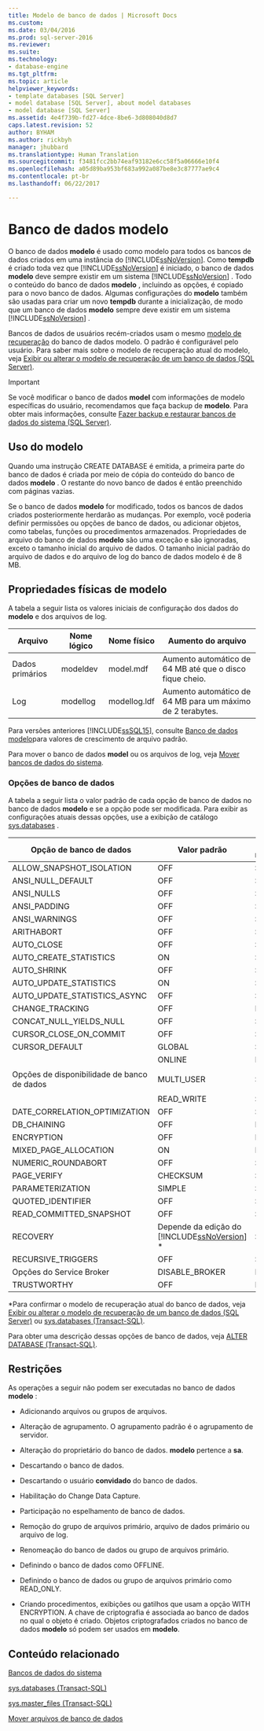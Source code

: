 ```yaml
---
title: Modelo de banco de dados | Microsoft Docs
ms.custom: 
ms.date: 03/04/2016
ms.prod: sql-server-2016
ms.reviewer: 
ms.suite: 
ms.technology:
- database-engine
ms.tgt_pltfrm: 
ms.topic: article
helpviewer_keywords:
- template databases [SQL Server]
- model database [SQL Server], about model databases
- model database [SQL Server]
ms.assetid: 4e4f739b-fd27-4dce-8be6-3d808040d8d7
caps.latest.revision: 52
author: BYHAM
ms.author: rickbyh
manager: jhubbard
ms.translationtype: Human Translation
ms.sourcegitcommit: f3481fcc2bb74eaf93182e6cc58f5a06666e10f4
ms.openlocfilehash: a05d89ba953bf683a992a087be8e3c87777ae9c4
ms.contentlocale: pt-br
ms.lasthandoff: 06/22/2017

---
```

# <a name="model-database"></a>Banco de dados modelo
  O banco de dados **modelo** é usado como modelo para todos os bancos de dados criados em uma instância do [!INCLUDE[ssNoVersion](../../includes/ssnoversion-md.md)]. Como **tempdb** é criado toda vez que [!INCLUDE[ssNoVersion](../../includes/ssnoversion-md.md)] é iniciado, o banco de dados **modelo** deve sempre existir em um sistema [!INCLUDE[ssNoVersion](../../includes/ssnoversion-md.md)] . Todo o conteúdo do banco de dados **modelo** , incluindo as opções, é copiado para o novo banco de dados. Algumas configurações do **modelo** também são usadas para criar um novo **tempdb** durante a inicialização, de modo que um banco de dados **modelo** sempre deve existir em um sistema [!INCLUDE[ssNoVersion](../../includes/ssnoversion-md.md)] .  
  
 Bancos de dados de usuários recém-criados usam o mesmo [modelo de recuperação](../../relational-databases/backup-restore/recovery-models-sql-server.md) do banco de dados modelo. O padrão é configurável pelo usuário. Para saber mais sobre o modelo de recuperação atual do modelo, veja [Exibir ou alterar o modelo de recuperação de um banco de dados &#40;SQL Server&#41;](../../relational-databases/backup-restore/view-or-change-the-recovery-model-of-a-database-sql-server.md).  
  
> [!IMPORTANT]  
>  Se você modificar o banco de dados **model** com informações de modelo específicas do usuário, recomendamos que faça backup de **modelo**. Para obter mais informações, consulte [Fazer backup e restaurar bancos de dados do sistema &#40;SQL Server&#41;](../../relational-databases/backup-restore/back-up-and-restore-of-system-databases-sql-server.md).  
  
## <a name="model-usage"></a>Uso do modelo  
 Quando uma instrução CREATE DATABASE é emitida, a primeira parte do banco de dados é criada por meio de cópia do conteúdo do banco de dados **modelo** . O restante do novo banco de dados é então preenchido com páginas vazias.  
  
 Se o banco de dados **modelo** for modificado, todos os bancos de dados criados posteriormente herdarão as mudanças. Por exemplo, você poderia definir permissões ou opções de banco de dados, ou adicionar objetos, como tabelas, funções ou procedimentos armazenados. Propriedades de arquivo do banco de dados **modelo** são uma exceção e são ignoradas, exceto o tamanho inicial do arquivo de dados. O tamanho inicial padrão do arquivo de dados e do arquivo de log do banco de dados modelo é de 8 MB.  
  
## <a name="physical-properties-of-model"></a>Propriedades físicas de modelo  
 A tabela a seguir lista os valores iniciais de configuração dos dados do **modelo** e dos arquivos de log.  
  
|Arquivo|Nome lógico|Nome físico|Aumento do arquivo|  
|----------|------------------|-------------------|-----------------|  
|Dados primários|modeldev|model.mdf|Aumento automático de 64 MB até que o disco fique cheio.|  
|Log|modellog|modellog.ldf|Aumento automático de 64 MB para um máximo de 2 terabytes.|  
  
 Para versões anteriores [!INCLUDE[ssSQL15](../../includes/sssql15-md.md)], consulte [Banco de dados modelo](https://msdn.microsoft.com/library/ms186388\(v=sql.120\).aspx)para valores de crescimento de arquivo padrão.  
  
 Para mover o banco de dados **model** ou os arquivos de log, veja [Mover bancos de dados do sistema](../../relational-databases/databases/move-system-databases.md).  
  
### <a name="database-options"></a>Opções de banco de dados  
 A tabela a seguir lista o valor padrão de cada opção de banco de dados no banco de dados **modelo** e se a opção pode ser modificada. Para exibir as configurações atuais dessas opções, use a exibição de catálogo [sys.databases](../../relational-databases/system-catalog-views/sys-databases-transact-sql.md) .  
  
|Opção de banco de dados|Valor padrão|Pode ser modificado|  
|---------------------|-------------------|---------------------|  
|ALLOW_SNAPSHOT_ISOLATION|OFF|Sim|  
|ANSI_NULL_DEFAULT|OFF|Sim|  
|ANSI_NULLS|OFF|Sim|  
|ANSI_PADDING|OFF|Sim|  
|ANSI_WARNINGS|OFF|Sim|  
|ARITHABORT|OFF|Sim|  
|AUTO_CLOSE|OFF|Sim|  
|AUTO_CREATE_STATISTICS|ON|Sim|  
|AUTO_SHRINK|OFF|Sim|  
|AUTO_UPDATE_STATISTICS|ON|Sim|  
|AUTO_UPDATE_STATISTICS_ASYNC|OFF|Sim|  
|CHANGE_TRACKING|OFF|Não|  
|CONCAT_NULL_YIELDS_NULL|OFF|Sim|  
|CURSOR_CLOSE_ON_COMMIT|OFF|Sim|  
|CURSOR_DEFAULT|GLOBAL|Sim|  
|Opções de disponibilidade de banco de dados|ONLINE<br /><br /> MULTI_USER<br /><br /> READ_WRITE|Não<br /><br /> Sim<br /><br /> Sim|  
|DATE_CORRELATION_OPTIMIZATION|OFF|Sim|  
|DB_CHAINING|OFF|Não|  
|ENCRYPTION|OFF|Não|  
|MIXED_PAGE_ALLOCATION|ON|Não|  
|NUMERIC_ROUNDABORT|OFF|Sim|  
|PAGE_VERIFY|CHECKSUM|Sim|  
|PARAMETERIZATION|SIMPLE|Sim|  
|QUOTED_IDENTIFIER|OFF|Sim|  
|READ_COMMITTED_SNAPSHOT|OFF|Sim|  
|RECOVERY|Depende da edição do [!INCLUDE[ssNoVersion](../../includes/ssnoversion-md.md)] *|Sim|  
|RECURSIVE_TRIGGERS|OFF|Sim|  
|Opções do Service Broker|DISABLE_BROKER|Não|  
|TRUSTWORTHY|OFF|Não|  
  
 *Para confirmar o modelo de recuperação atual do banco de dados, veja [Exibir ou alterar o modelo de recuperação de um banco de dados &#40;SQL Server&#41;](../../relational-databases/backup-restore/view-or-change-the-recovery-model-of-a-database-sql-server.md) ou [sys.databases &#40;Transact-SQL&#41;](../../relational-databases/system-catalog-views/sys-databases-transact-sql.md).  
  
 Para obter uma descrição dessas opções de banco de dados, veja [ALTER DATABASE &#40;Transact-SQL&#41;](../../t-sql/statements/alter-database-transact-sql.md).  
  
## <a name="restrictions"></a>Restrições  
 As operações a seguir não podem ser executadas no banco de dados **modelo** :  
  
-   Adicionando arquivos ou grupos de arquivos.  
  
-   Alteração de agrupamento. O agrupamento padrão é o agrupamento de servidor.  
  
-   Alteração do proprietário do banco de dados. **modelo** pertence a **sa**.  
  
-   Descartando o banco de dados.  
  
-   Descartando o usuário **convidado** do banco de dados.  
  
-   Habilitação do Change Data Capture.  
  
-   Participação no espelhamento de banco de dados.  
  
-   Remoção do grupo de arquivos primário, arquivo de dados primário ou arquivo de log.  
  
-   Renomeação do banco de dados ou grupo de arquivos primário.  
  
-   Definindo o banco de dados como OFFLINE.  
  
-   Definindo o banco de dados ou grupo de arquivos primário como READ_ONLY.  
  
-   Criando procedimentos, exibições ou gatilhos que usam a opção WITH ENCRYPTION. A chave de criptografia é associada ao banco de dados no qual o objeto é criado. Objetos criptografados criados no banco de dados **modelo** só podem ser usados em **modelo**.  
  
## <a name="related-content"></a>Conteúdo relacionado  
 [Bancos de dados do sistema](../../relational-databases/databases/system-databases.md)  
  
 [sys.databases &#40;Transact-SQL&#41;](../../relational-databases/system-catalog-views/sys-databases-transact-sql.md)  
  
 [sys.master_files &#40;Transact-SQL&#41;](../../relational-databases/system-catalog-views/sys-master-files-transact-sql.md)  
  
 [Mover arquivos de banco de dados](../../relational-databases/databases/move-database-files.md)  
  
  

